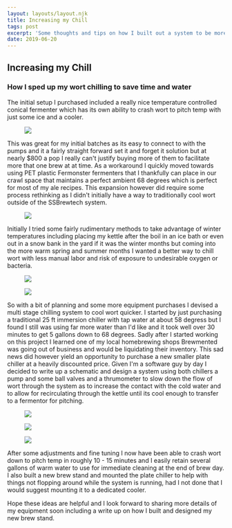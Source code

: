 ```yaml
---
layout: layouts/layout.njk
title: Increasing my Chill
tags: post
excerpt: 'Some thoughts and tips on how I built out a system to be more efficient in wort chilling.'
date: 2019-06-20
---
```


## Increasing my Chill
### How I sped up my wort chilling to save time and water

The initial setup I purchased included a really nice temperature controlled conical fermenter which 
has its own ability to crash wort to pitch temp with just some ice and a cooler. 

<figure class="post-image">
	<img src="chronical-bme.jpg" />
</figure>


This was great for my initial batches as its easy to connect to with the pumps and it a fairly straight forward set it and forget it solution but at nearly $800 a pop I really can't justify buying more of them to facilitate more that one brew at at time. As a workaround I quickly moved towards using PET plastic Fermonster fermenters that I thankfully can place in our crawl space that maintains a perfect ambient 68 degrees which is perfect for most of my ale recipes. This expansion however did require some process rethinking as I didn't initially have a way to traditionally cool wort outside of the SSBrewtech system.

<figure class="post-image">
	<img src="fermentation-cellar.jpg" />
</figure>


Initially I tried some fairly rudimentary methods to take advantage of winter temperatures including placing my kettle after the boil in an ice bath or even out in a snow bank in the yard if it was the winter months but coming into the more warm spring and summer months I wanted a better way to chill wort with less manual labor and risk of exposure to undesirable oxygen or bacteria. 

<figure class="post-image">
	<img src="ice-bath-chilling.jpg" />
</figure>

<figure class="post-image">
	<img src="snow-crashing.jpg" />
</figure>

So with a bit of planning and some more equipment purchases I devised a multi stage chilling system to cool wort quicker. I started by just purchasing a traditional 25 ft immersion chiller with tap water at about 58 degress but I found I still was using far more water than I'd like and it took well over 30 minutes to get 5 gallons down to 68 degrees. Sadly after I started working on this project I learned one of my local homebrewing shops Brewmented was going out of business and would be liquidating their inventory. This sad news did however yield an opportunity to purchase a new smaller plate chiller at a heavily discounted price. Given I'm a software guy by day I decided to write up a schematic and design a system using both chillers a pump and some ball valves and a thrumometer to slow down the flow of wort through the system as to increase the contact with the cold water and to allow for recirculating through the kettle until its cool enough to transfer to a fermentor for pitching.

<figure class="post-image">
	<img src="wort-chilling.png" />
</figure>

<figure class="post-image">
	<img src="plate-chiller.jpg" />
</figure>

<figure class="post-image">
	<img src="pre-chilling.jpg" />
</figure>

After some adjustments and fine tuning I now have been able to crash wort down to pitch temp in roughly 10 - 15 minutes and I easily retain several gallons of warm water to use for immediate cleaning at the end of brew day. 
I also built a new brew stand and mounted the plate chiller to help with things not flopping around while the system is running, had I not done that I would suggest mounting it to a dedicated cooler.

Hope these ideas are helpful and I look forward to sharing more details of my equipment soon including a write up on how I built and designed my new brew stand. 




